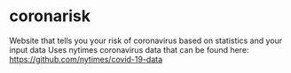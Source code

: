 # coronarisk
Website that tells you your risk of coronavirus based on statistics and your input data
Uses nytimes coronavirus data that can be found here: https://github.com/nytimes/covid-19-data
